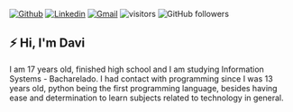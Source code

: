 [![Github](https://img.shields.io/badge/-Github-000?style=for-the-badge&logo=Github&logoColor=white)](https://github.com/daviue)
[![Linkedin](https://img.shields.io/badge/-LinkedIn-blue?style=for-the-badge&logo=Linkedin&logoColor=white)](https://www.linkedin.com/in/rodriguesdavi)
[![Gmail](https://img.shields.io/badge/-Gmail-c14438?style=for-the-badge&logo=gmail&logoColor=white)](mailto:daviue25@gmail.com)
![visitors](https://visitor-badge.glitch.me/badge?page_id=daviue.visitor-badge)
![GitHub followers](https://img.shields.io/github/followers/daviue?style=social)

## ⚡ Hi, I'm Davi 

I am 17 years old, finished high school and I am studying Information Systems - Bacharelado. I had contact with programming since I was 13 years old, python being the first programming language, besides having ease and determination to learn subjects related to technology in general.
